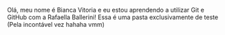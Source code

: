 Olá, meu nome é Bianca Vitoria e eu estou aprendendo a utilizar Git e GitHub com a Rafaella Ballerini! 
Essa é uma pasta exclusivamente de teste (Pela incontável vez hahaha vmm)